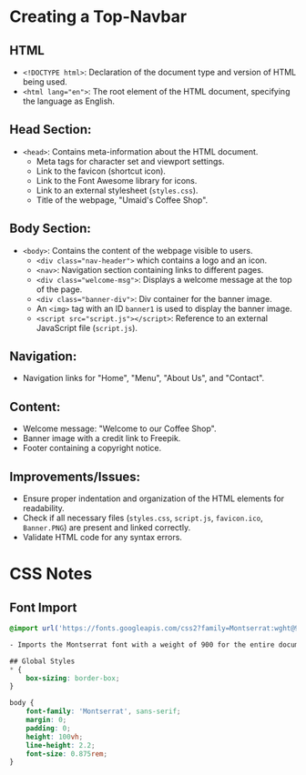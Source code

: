 # Creating a Top-Navbar

## HTML 
- `<!DOCTYPE html>`: Declaration of the document type and version of HTML being used.
- `<html lang="en">`: The root element of the HTML document, specifying the language as English.

## Head Section:
- `<head>`: Contains meta-information about the HTML document.
  - Meta tags for character set and viewport settings.
  - Link to the favicon (shortcut icon).
  - Link to the Font Awesome library for icons.
  - Link to an external stylesheet (`styles.css`).
  - Title of the webpage, "Umaid's Coffee Shop".

## Body Section:
- `<body>`: Contains the content of the webpage visible to users.
  - `<div class="nav-header">` which contains a logo and an icon.
  - `<nav>`: Navigation section containing links to different pages.
  - `<div class="welcome-msg">`: Displays a welcome message at the top of the page.
  - `<div class="banner-div">`: Div container for the banner image.
   - An `<img>` tag with an ID `banner1` is used to display the banner image.
  - `<script src="script.js"></script>`: Reference to an external JavaScript file (`script.js`).
    
## Navigation:
- Navigation links for "Home", "Menu", "About Us", and "Contact".

## Content:
- Welcome message: "Welcome to our Coffee Shop".
- Banner image with a credit link to Freepik.
- Footer containing a copyright notice.

## Improvements/Issues:
- Ensure proper indentation and organization of the HTML elements for readability.
- Check if all necessary files (`styles.css`, `script.js`, `favicon.ico`, `Banner.PNG`) are present and linked correctly.
- Validate HTML code for any syntax errors.


# CSS Notes

## Font Import

```css
@import url('https://fonts.googleapis.com/css2?family=Montserrat:wght@900&display=swap');

- Imports the Montserrat font with a weight of 900 for the entire document.

## Global Styles
* {
    box-sizing: border-box;
}

body {
    font-family: 'Montserrat', sans-serif;
    margin: 0;
    padding: 0;
    height: 100vh;
    line-height: 2.2;
    font-size: 0.875rem;
}
